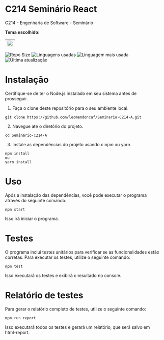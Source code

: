 # C214 Seminário React

C214 - Engenharia de Software - Seminário

**Tema escolhido:**
<table>
  <tr>
    <td><img src="https://img.shields.io/badge/React-20232A?style=for-the-badge&logo=react&logoColor=61DAFB"></td>
   </tr>
</table>

![Repo Size](https://img.shields.io/github/repo-size/leomendoncaf/Seminario-C214-A)
![Linguagens usadas](https://img.shields.io/github/languages/count/leomendoncaf/Seminario-C214-A)
![Linguagem mais usada](https://img.shields.io/github/languages/top/leomendoncaf/Seminario-C214-A)
![Última atualização](https://img.shields.io/github/last-commit/leomendoncaf/Seminario-C214-A)

# Instalação

Certifique-se de ter o Node.js instalado em seu sistema antes de prosseguir.

1. Faça o clone deste repositório para o seu ambiente local.

```
git clone https://github.com/leomendoncaf/Seminario-C214-A.git
```

2. Navegue até o diretório do projeto.

```
cd Seminario-C214-A
```

3. Instale as dependências do projeto usando o npm ou yarn.

```
npm install
ou
yarn install
```

# Uso

Após a instalação das dependências, você pode executar o programa através do seguinte comando:

```
npm start
```

Isso irá iniciar o programa.

# Testes

O programa inclui testes unitários para verificar se as funcionalidades estão corretas. Para executar os testes, utilize o seguinte comando:

```
npm test
```

Isso executará os testes e exibirá o resultado no console.

# Relatório de testes

Para gerar o relatório completo de testes, utilize o seguinte comando:

```
npm run report
```

Isso executará todos os testes e gerará um relatório, que será salvo em html-report.

